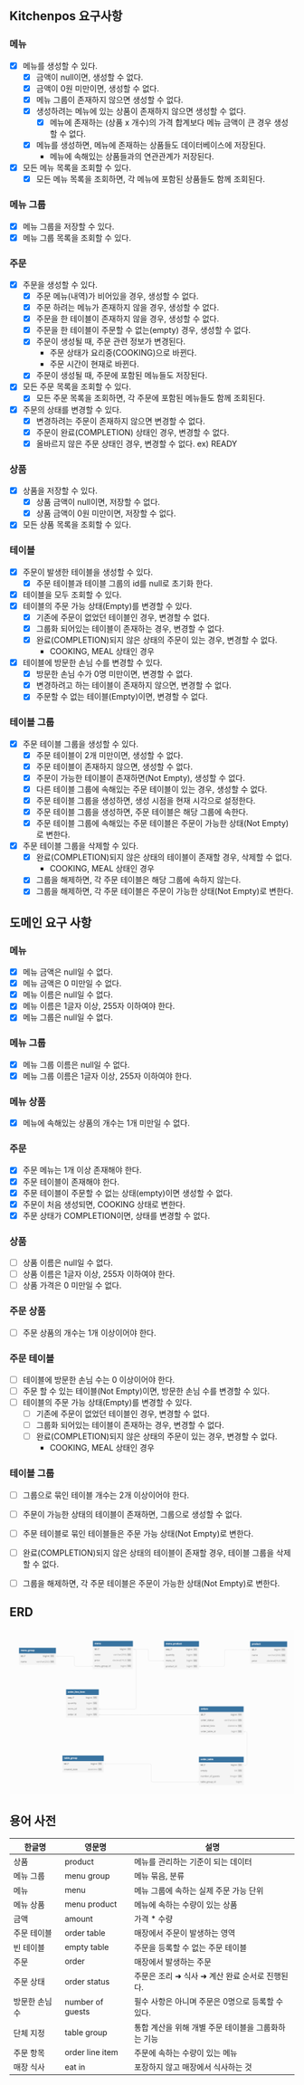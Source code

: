 ## Kitchenpos 요구사항

### 메뉴
- [X] 메뉴를 생성할 수 있다.
  - [X] 금액이 null이면, 생성할 수 없다.
  - [X] 금액이 0원 미만이면, 생성할 수 없다.
  - [X] 메뉴 그룹이 존재하지 않으면 생성할 수 없다.
  - [X] 생성하려는 메뉴에 있는 상품이 존재하지 않으면 생성할 수 없다.
    - [X] 메뉴에 존재하는 (상품 x 개수)의 가격 합계보다 메뉴 금액이 큰 경우 생성할 수 없다.
  - [X] 메뉴를 생성하면, 메뉴에 존재하는 상품들도 데이터베이스에 저장된다.
    - 메뉴에 속해있는 상품들과의 연관관계가 저장된다.
- [X] 모든 메뉴 목록을 조회할 수 있다.
  - [X] 모든 메뉴 목록을 조회하면, 각 메뉴에 포함된 상품들도 함께 조회된다.

### 메뉴 그룹
- [X] 메뉴 그룹을 저장할 수 있다.
- [X] 메뉴 그룹 목록을 조회할 수 있다.

### 주문
- [X] 주문을 생성할 수 있다.
  - [X] 주문 메뉴(내역)가 비어있을 경우, 생성할 수 없다.
  - [X] 주문 하려는 메뉴가 존재하지 않을 경우, 생성할 수 없다.
  - [X] 주문을 한 테이블이 존재하지 않을 경우, 생성할 수 없다.
  - [X] 주문을 한 테이블이 주문할 수 없는(empty) 경우, 생성할 수 없다.
  - [X] 주문이 생성될 때, 주문 관련 정보가 변경된다. 
    - 주문 상태가 요리중(COOKING)으로 바뀐다.
    - 주문 시간이 현재로 바뀐다.
  - [X] 주문이 생성될 때, 주문에 포함된 메뉴들도 저장된다.
- [X] 모든 주문 목록을 조회할 수 있다.
  - [X] 모든 주문 목록을 조회하면, 각 주문에 포함된 메뉴들도 함께 조회된다.
- [X] 주문의 상태를 변경할 수 있다.
  - [X] 변경하려는 주문이 존재하지 않으면 변경할 수 없다.
  - [X] 주문이 완료(COMPLETION) 상태인 경우, 변경할 수 없다.
  - [X] 올바르지 않은 주문 상태인 경우, 변경할 수 없다. ex) READY

### 상품
- [X] 상품을 저장할 수 있다.
  - [X] 상품 금액이 null이면, 저장할 수 없다.
  - [X] 상품 금액이 0원 미만이면, 저장할 수 없다.
- [X] 모든 상품 목록을 조회할 수 있다.

### 테이블
- [X] 주문이 발생한 테이블을 생성할 수 있다.
  - [X] 주문 테이블과 테이블 그룹의 id를 null로 초기화 한다.
- [X] 테이블을 모두 조회할 수 있다.
- [X] 테이블의 주문 가능 상태(Empty)를 변경할 수 있다.
  - [X] 기존에 주문이 없었던 테이블인 경우, 변경할 수 없다.
  - [X] 그룹화 되어있는 테이블이 존재하는 경우, 변경할 수 없다.
  - [X] 완료(COMPLETION)되지 않은 상태의 주문이 있는 경우, 변경할 수 없다.
    - COOKING, MEAL 상태인 경우
- [X] 테이블에 방문한 손님 수를 변경할 수 있다.
  - [X] 방문한 손님 수가 0명 미만이면, 변경할 수 없다.
  - [X] 변경하려고 하는 테이블이 존재하지 않으면, 변경할 수 없다.
  - [X] 주문할 수 없는 테이블(Empty)이면, 변경할 수 없다.

### 테이블 그룹
- [X] 주문 테이블 그룹을 생성할 수 있다.
  - [X] 주문 테이블이 2개 미만이면, 생성할 수 없다.
  - [X] 주문 테이블이 존재하지 않으면, 생성할 수 없다.
  - [X] 주문이 가능한 테이블이 존재하면(Not Empty), 생성할 수 없다.
  - [X] 다른 테이블 그룹에 속해있는 주문 테이블이 있는 경우, 생성할 수 없다.
  - [X] 주문 테이블 그룹을 생성하면, 생성 시점을 현재 시각으로 설정한다.
  - [X] 주문 테이블 그룹을 생성하면, 주문 테이블은 해당 그룹에 속한다.
  - [X] 주문 테이블 그룹에 속해있는 주문 테이블은 주문이 가능한 상태(Not Empty)로 변한다.
- [X] 주문 테이블 그룹을 삭제할 수 있다.
  - [X] 완료(COMPLETION)되지 않은 상태의 테이블이 존재할 경우, 삭제할 수 없다.
    - COOKING, MEAL 상태인 경우
  - [X] 그룹을 해제하면, 각 주문 테이블은 해당 그룹에 속하지 않는다.
  - [X] 그룹을 해제하면, 각 주문 테이블은 주문이 가능한 상태(Not Empty)로 변한다.

## 도메인 요구 사항

### 메뉴
- [X] 메뉴 금액은 null일 수 없다.
- [X] 메뉴 금액은 0 미만일 수 없다.
- [X] 메뉴 이름은 null일 수 없다.
- [X] 메뉴 이름은 1글자 이상, 255자 이하여야 한다.
- [X] 메뉴 그룹은 null일 수 없다.

### 메뉴 그룹
- [X] 메뉴 그룹 이름은 null일 수 없다.
- [X] 메뉴 그룹 이름은 1글자 이상, 255자 이하여야 한다.

### 메뉴 상품
- [X] 메뉴에 속해있는 상품의 개수는 1개 미만일 수 없다.

### 주문
- [X] 주문 메뉴는 1개 이상 존재해야 한다.
- [X] 주문 테이블이 존재해야 한다.
- [X] 주문 테이블이 주문할 수 없는 상태(empty)이면 생성할 수 없다.
- [X] 주문이 처음 생성되면, COOKING 상태로 변한다.
- [X] 주문 상태가 COMPLETION이면, 상태를 변경할 수 없다.

### 상품
- [ ] 상품 이름은 null일 수 없다.
- [ ] 상품 이름은 1글자 이상, 255자 이하여야 한다.
- [ ] 상품 가격은 0 미만일 수 없다.

### 주문 상품
- [ ] 주문 상품의 개수는 1개 이상이어야 한다.

### 주문 테이블
- [ ] 테이블에 방문한 손님 수는 0 이상이어야 한다.
- [ ] 주문 할 수 있는 테이블(Not Empty)이면, 방문한 손님 수를 변경할 수 있다.
- [ ] 테이블의 주문 가능 상태(Empty)를 변경할 수 있다.
  - [ ] 기존에 주문이 없었던 테이블인 경우, 변경할 수 없다.
  - [ ] 그룹화 되어있는 테이블이 존재하는 경우, 변경할 수 없다.
  - [ ] 완료(COMPLETION)되지 않은 상태의 주문이 있는 경우, 변경할 수 없다.
    - COOKING, MEAL 상태인 경우

### 테이블 그룹
- [ ] 그룹으로 묶인 테이블 개수는 2개 이상이어야 한다.
- [ ] 주문이 가능한 상태의 테이블이 존재하면, 그룹으로 생성할 수 없다.
- [ ] 주문 테이블로 묶인 테이블들은 주문 가능 상태(Not Empty)로 변한다.
- [ ] 완료(COMPLETION)되지 않은 상태의 테이블이 존재할 경우, 테이블 그룹을 삭제할 수 없다.
- [ ] 그룹을 해제하면, 각 주문 테이블은 주문이 가능한 상태(Not Empty)로 변한다.


## ERD
![img.png](images%2Fimg.png)

## 용어 사전

| 한글명 | 영문명 | 설명 |
| --- | --- | --- |
| 상품 | product | 메뉴를 관리하는 기준이 되는 데이터 |
| 메뉴 그룹 | menu group | 메뉴 묶음, 분류 |
| 메뉴 | menu | 메뉴 그룹에 속하는 실제 주문 가능 단위 |
| 메뉴 상품 | menu product | 메뉴에 속하는 수량이 있는 상품 |
| 금액 | amount | 가격 * 수량 |
| 주문 테이블 | order table | 매장에서 주문이 발생하는 영역 |
| 빈 테이블 | empty table | 주문을 등록할 수 없는 주문 테이블 |
| 주문 | order | 매장에서 발생하는 주문 |
| 주문 상태 | order status | 주문은 조리 ➜ 식사 ➜ 계산 완료 순서로 진행된다. |
| 방문한 손님 수 | number of guests | 필수 사항은 아니며 주문은 0명으로 등록할 수 있다. |
| 단체 지정 | table group | 통합 계산을 위해 개별 주문 테이블을 그룹화하는 기능 |
| 주문 항목 | order line item | 주문에 속하는 수량이 있는 메뉴 |
| 매장 식사 | eat in | 포장하지 않고 매장에서 식사하는 것 |
